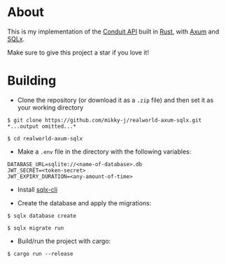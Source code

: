 # About

This is my implementation of the [Conduit API](https://github.com/gothinkster/realworld) built in [Rust](https://www.rust-lang.org/), with [Axum](https://github.com/tokio-rs/axum) and [SQLx](https://github.com/launchbadge/sqlx).

Make sure to give this project a star if you love it!

# Building

- Clone the repository (or download it as a `.zip` file) and then set it as your working directory

```
$ git clone https://github.com/mikky-j/realworld-axum-sqlx.git
*...output omitted...*

$ cd realworld-axum-sqlx
```

- Make a `.env` file in the directory with the following variables:

```env
DATABASE_URL=sqlite://<name-of-database>.db
JWT_SECRET=<token-secret>
JWT_EXPIRY_DURATION=<any-amount-of-time>
```

- Install [sqlx-cli](https://github.com/launchbadge/sqlx/tree/main/sqlx-cli#install) 

- Create the database and apply the migrations:

```
$ sqlx database create

$ sqlx migrate run
```

- Build/run the project with cargo:

```
$ cargo run --release
```

